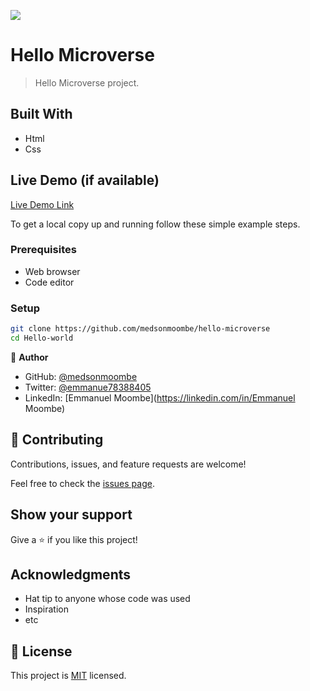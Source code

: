![](https://img.shields.io/badge/Microverse-blueviolet)

# Hello Microverse

> Hello Microverse project.

## Built With

- Html
- Css


## Live Demo (if available)

[Live Demo Link](https://github.com/medsonmoombe/hello-microverse)



To get a local copy up and running follow these simple example steps.

### Prerequisites

- Web browser
- Code editor

### Setup

```bash
git clone https://github.com/medsonmoombe/hello-microverse
cd Hello-world
```



👤 **Author**

- GitHub: [@medsonmoombe](https://github.com/medsonmoombe)
- Twitter: [@emmanue78388405](https://twitter.com/@emmanue78388405)
- LinkedIn: [Emmanuel Moombe](https://linkedin.com/in/Emmanuel Moombe)



## 🤝 Contributing

Contributions, issues, and feature requests are welcome!

Feel free to check the [issues page](../../issues/).

## Show your support

Give a ⭐️ if you like this project!

## Acknowledgments

- Hat tip to anyone whose code was used
- Inspiration
- etc

## 📝 License

This project is [MIT](./MIT.md) licensed.